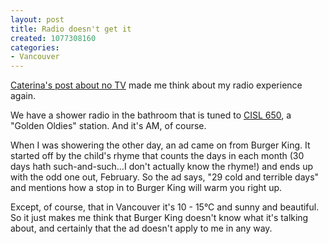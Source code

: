 ```yaml
--- 
layout: post
title: Radio doesn't get it
created: 1077308160
categories: 
- Vancouver
---
```

<p><a href="http://www.caterina.net/archive/000470.html">Caterina's post about no TV</a> made me think about my radio experience again.</p>

<p>We have a shower radio in the bathroom that is tuned to <a href="http://www.650cisl.com/" title="CISL 650 - Vancouver's Golden Oldies Station">CISL 650</a>, a "Golden Oldies" station. And it's AM, of course.</p>

<p>When I was showering the other day, an ad came on from Burger King. It started off by the child's rhyme that counts the days in each month (30 days hath such-and-such…I don't actually know the rhyme!) and ends up with the odd one out, February. So the ad says, "29 cold and terrible days" and mentions how a stop in to Burger King will warm you right up.</p>

<p>Except, of course, that in Vancouver it's 10 - 15°C and sunny and beautiful. So it just makes me think that Burger King doesn't know what it's talking about, and certainly that the ad doesn't apply to me in any way.</p>
